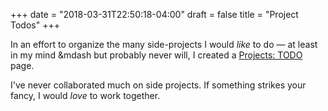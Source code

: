 +++
date = "2018-03-31T22:50:18-04:00"
draft = false
title = "Project Todos"
+++

In an effort to organize the many side-projects I would *like* to do
&mdash; at least in my mind &mdash but probably never will, I created
a <a href="/page/projects/todo/">Projects: TODO</a> page.

I've never collaborated much on side projects. If something strikes
your fancy, I would *love* to work together.